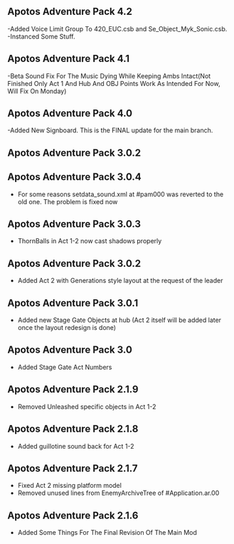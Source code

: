 ## Apotos Adventure Pack 4.2

-Added Voice Limit Group To 420_EUC.csb and Se_Object_Myk_Sonic.csb.
-Instanced Some Stuff.

## Apotos Adventure Pack 4.1
-Beta Sound Fix For The Music Dying While Keeping Ambs Intact(Not Finished Only Act 1 And Hub And OBJ Points Work As Intended For Now, Will Fix On Monday)


## Apotos Adventure Pack 4.0

-Added New Signboard. This is the FINAL update for the main branch.


## Apotos Adventure Pack 3.0.2


## Apotos Adventure Pack 3.0.4

- For some reasons setdata_sound.xml at #pam000 was reverted to the old one. The problem is fixed now


## Apotos Adventure Pack 3.0.3

- ThornBalls in Act 1-2 now cast shadows properly


## Apotos Adventure Pack 3.0.2


- Added Act 2 with Generations style layout at the request of the leader


## Apotos Adventure Pack 3.0.1

- Added new Stage Gate Objects at hub
(Act 2 itself will be added later once the layout redesign is done)


## Apotos Adventure Pack 3.0

- Added Stage Gate Act Numbers


## Apotos Adventure Pack 2.1.9

- Removed Unleashed specific objects in Act 1-2


## Apotos Adventure Pack 2.1.8

- Added guillotine sound back for Act 1-2


## Apotos Adventure Pack 2.1.7

- Fixed Act 2 missing platform model
- Removed unused lines from EnemyArchiveTree of #Application.ar.00


## Apotos Adventure Pack 2.1.6

- Added Some Things For The Final Revision Of The Main Mod